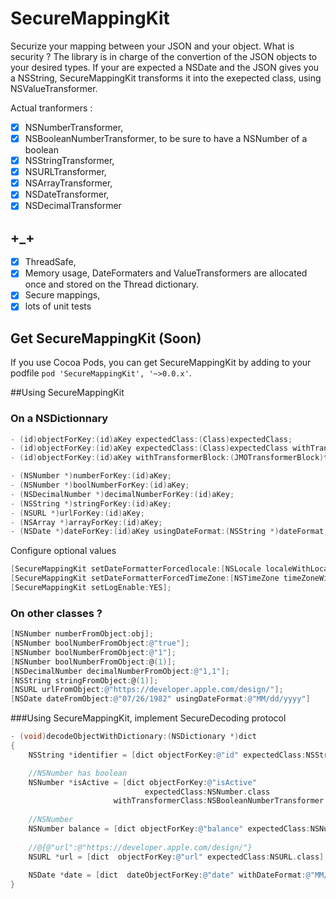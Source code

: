 SecureMappingKit 
==============================
Securize your mapping between your JSON and your object.
What is security ? The library is in charge of the convertion of the JSON objects to your desired types. 
If your are expected a NSDate and the JSON gives you a NSString, SecureMappingKit transforms it into the exepected class, using NSValueTransformer.

Actual tranformers : 
- [x] NSNumberTransformer,
- [x] NSBooleanNumberTransformer, to be sure to have a NSNumber of a boolean 
- [x] NSStringTransformer,
- [x] NSURLTransformer,
- [x] NSArrayTransformer,
- [x] NSDateTransformer,
- [x] NSDecimalTransformer

## +_+ 
- [x] ThreadSafe,
- [x] Memory usage, DateFormaters and ValueTransformers are allocated once and stored on the Thread dictionary.
- [x] Secure mappings,
- [x] lots of unit tests

## Get SecureMappingKit (Soon)

If you use Cocoa Pods, you can get SecureMappingKit by adding to your podfile `pod 'SecureMappingKit', '~>0.0.x'`. 

##Using SecureMappingKit
### On a NSDictionnary

```objective-c
- (id)objectForKey:(id)aKey expectedClass:(Class)expectedClass;
- (id)objectForKey:(id)aKey expectedClass:(Class)expectedClass withTransformerClass:(Class)transformerClass;
- (id)objectForKey:(id)aKey withTransformerBlock:(JMOTransformerBlock)transformerBlock;

- (NSNumber *)numberForKey:(id)aKey;
- (NSNumber *)boolNumberForKey:(id)aKey;
- (NSDecimalNumber *)decimalNumberForKey:(id)aKey;
- (NSString *)stringForKey:(id)aKey;
- (NSURL *)urlForKey:(id)aKey;
- (NSArray *)arrayForKey:(id)aKey;
- (NSDate *)dateForKey:(id)aKey usingDateFormat:(NSString *)dateFormat;
```

Configure optional values
```objective-c
[SecureMappingKit setDateFormatterForcedlocale:[NSLocale localeWithLocaleIdentifier:@"fr_FR"]];
[SecureMappingKit setDateFormatterForcedTimeZone:[NSTimeZone timeZoneWithAbbreviation:@"GMT"]];
[SecureMappingKit setLogEnable:YES];
```

### On other classes ?
```objective-c
[NSNumber numberFromObject:obj];
[NSNumber boolNumberFromObject:@"true"];
[NSNumber boolNumberFromObject:@"1"];
[NSNumber boolNumberFromObject:@(1)];
[NSDecimalNumber decimalNumberFromObject:@"1,1"];
[NSString stringFromObject:@(1)];
[NSURL urlFromObject:@"https://developer.apple.com/design/"];
[NSDate dateFromObject:@"07/26/1982" usingDateFormat:@"MM/dd/yyyy"]
```

###Using SecureMappingKit, implement SecureDecoding protocol

```objective-c
- (void)decodeObjectWithDictionary:(NSDictionary *)dict
{
    NSString *identifier = [dict objectForKey:@"id" expectedClass:NSString.class];

    //NSNumber has boolean
    NSNumber *isActive = [dict objectForKey:@"isActive" 
                              expectedClass:NSNumber.class 
                       withTransformerClass:NSBooleanNumberTransformer.class];
                            
    //NSNumber
    NSNumber balance = [dict objectForKey:@"balance" expectedClass:NSNumber.class];
    
    //@{@"url":@"https://developer.apple.com/design/"}
    NSURL *url = [dict  objectForKey:@"url" expectedClass:NSURL.class];
    
    NSDate *date = [dict  dateObjectForKey:@"date" withDateFormat:@"MM/dd/yyyy"];
}
```


